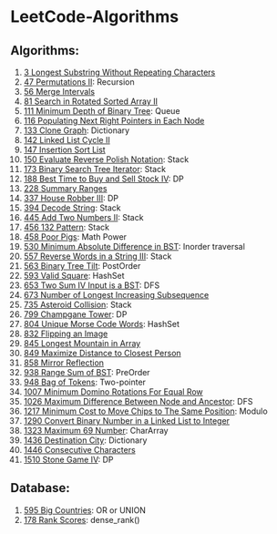 # LeetCode-Algorithms

## Algorithms:

1. [3 Longest Substring Without Repeating Characters](https://github.com/hellomrsun/LeetCode-Algorithms/tree/main/Algorithms/3-Longest-Substring-Without-Repeating-Characters)
19. [47 Permutations II](https://github.com/hellomrsun/LeetCode-Algorithms/tree/main/Algorithms/47-Permutations-II): Recursion
20. [56 Merge Intervals](https://github.com/hellomrsun/LeetCode-Algorithms/tree/main/Algorithms/56-Merge-Intervals)
52. [81 Search in Rotated Sorted Array II](https://github.com/hellomrsun/LeetCode-Algorithms/tree/main/Algorithms/81-Search-in-Rotated-Sorted-Array-II)
21. [111 Minimum Depth of Binary Tree](https://github.com/hellomrsun/LeetCode-Algorithms/tree/main/Algorithms/111-Minimum-Depth-of-Binary-Tree): Queue
22. [116 Populating Next Right Pointers in Each Node](https://github.com/hellomrsun/LeetCode-Algorithms/tree/main/Algorithms/116-Populating-Next-Right-Pointers-in-Each-Node)
23. [133 Clone Graph](https://github.com/hellomrsun/LeetCode-Algorithms/tree/main/Algorithms/133-Clone-Graph): Dictionary
24. [142 Linked List Cycle II](https://github.com/hellomrsun/LeetCode-Algorithms/tree/main/Algorithms/142-Linked-List-Cycle-II)
25. [147 Insertion Sort List](https://github.com/hellomrsun/LeetCode-Algorithms/tree/main/Algorithms/147-Insertion-Sort-List)
48. [150 Evaluate Reverse Polish Notation](https://github.com/hellomrsun/LeetCode-Algorithms/tree/main/Algorithms/150-Evaluate-Reverse-Polish-Notation): Stack
49. [173 Binary Search Tree Iterator](https://github.com/hellomrsun/LeetCode-Algorithms/tree/main/Algorithms/173-Binary-Search-Tree-Iterator): Stack
49. [188 Best Time to Buy and Sell Stock IV](https://github.com/hellomrsun/LeetCode-Algorithms/tree/main/Algorithms/188-Best-Time-to-Buy-and-Sell-Stock-IV): DP
50. [228 Summary Ranges](https://github.com/hellomrsun/LeetCode-Algorithms/tree/main/Algorithms/228-Summary-Ranges)
73. [337 House Robber III](https://github.com/hellomrsun/LeetCode-Algorithms/tree/main/Algorithms/337-House-Robber-III): DP
71. [394 Decode String](https://github.com/hellomrsun/LeetCode-Algorithms/tree/main/Algorithms/394-Decode-String): Stack
74. [445 Add Two Numbers II](https://github.com/hellomrsun/LeetCode-Algorithms/tree/main/Algorithms/445-Add-Two-Numbers-II): Stack
75. [456 132 Pattern](https://github.com/hellomrsun/LeetCode-Algorithms/tree/main/Algorithms/456-132-Pattern): Stack
76. [458 Poor Pigs](https://github.com/hellomrsun/LeetCode-Algorithms/tree/main/Algorithms/458-Poor-Pigs): Math Power
77. [530 Minimum Absolute Difference in BST](https://github.com/hellomrsun/LeetCode-Algorithms/tree/main/Algorithms/530-Minimum-Absolute-Difference-in-BST): Inorder traversal
78. [557 Reverse Words in a String III](https://github.com/hellomrsun/LeetCode-Algorithms/tree/main/Algorithms/557-Reverse-Words-in-a-String-III): Stack
79. [563 Binary Tree Tilt](https://github.com/hellomrsun/LeetCode-Algorithms/tree/main/Algorithms/563-Binary-Tree-Tilt): PostOrder
80. [593 Valid Square](https://github.com/hellomrsun/LeetCode-Algorithms/tree/main/Algorithms/593-Valid-Square): HashSet
81. [653 Two Sum IV Input is a BST](https://github.com/hellomrsun/LeetCode-Algorithms/tree/main/Algorithms/653-Two-Sum-IV-Input-is-a-BST): DFS
93. [673 Number of Longest Increasing Subsequence](https://github.com/hellomrsun/LeetCode-Algorithms/tree/main/Algorithms/673-Number-of-Longest-Increasing-Subsequence)
82. [735 Asteroid Collision](https://github.com/hellomrsun/LeetCode-Algorithms/tree/main/Algorithms/735-Asteroid-Collision): Stack
83. [799 Champgane Tower](https://github.com/hellomrsun/LeetCode-Algorithms/tree/main/Algorithms/799-Champgane-Tower): DP
84. [804 Unique Morse Code Words](https://github.com/hellomrsun/LeetCode-Algorithms/tree/main/Algorithms/804-Unique-Morse-Code-Words): HashSet
85. [832 Flipping an Image](https://github.com/hellomrsun/LeetCode-Algorithms/tree/main/Algorithms/832-Flipping-an-Image)
86. [845 Longest Mountain in Array](https://github.com/hellomrsun/LeetCode-Algorithms/tree/main/Algorithms/845-Longest-Mountain-in-Array)
87. [849 Maximize Distance to Closest Person](https://github.com/hellomrsun/LeetCode-Algorithms/tree/main/Algorithms/849-Maximize-Distance-to-Closest-Person)
88. [858 Mirror Reflection](https://github.com/hellomrsun/LeetCode-Algorithms/tree/main/Algorithms/858-Mirror-Reflection)
88. [938 Range Sum of BST](https://github.com/hellomrsun/LeetCode-Algorithms/tree/main/Algorithms/938-Range-Sum-of-BST): PreOrder
89. [948 Bag of Tokens](https://github.com/hellomrsun/LeetCode-Algorithms/tree/main/Algorithms/948-Bag-of-Tokens): Two-pointer
92. [1007 Minimum Domino Rotations For Equal Row](https://github.com/hellomrsun/LeetCode-Algorithms/tree/main/Algorithms/1007-Minimum-Domino-Rotations-For-Equal-Row)
93. [1026 Maximum Difference Between Node and Ancestor](https://github.com/hellomrsun/LeetCode-Algorithms/tree/main/Algorithms/1026-Maximum-Difference-Between-Node-and-Ancestor): DFS
94. [1217 Minimum Cost to Move Chips to The Same Position](https://github.com/hellomrsun/LeetCode-Algorithms/tree/main/Algorithms/1217-Minimum-Cost-to-Move-Chips-to-The-Same-Position): Modulo
95. [1290 Convert Binary Number in a Linked List to Integer](https://github.com/hellomrsun/LeetCode-Algorithms/tree/main/Algorithms/1290-Convert-Binary-Number-in-a-Linked-List-to-Integer)
90. [1323 Maximum 69 Number](https://github.com/hellomrsun/LeetCode-Algorithms/tree/main/Algorithms/1323-Maximum-69-Number): CharArray
91. [1436 Destination City](https://github.com/hellomrsun/LeetCode-Algorithms/tree/main/Algorithms/1436-Destination-City): Dictionary
96. [1446 Consecutive Characters](https://github.com/hellomrsun/LeetCode-Algorithms/tree/main/Algorithms/1446-Consecutive-Characters)
97. [1510 Stone Game IV](https://github.com/hellomrsun/LeetCode-Algorithms/tree/main/Algorithms/1510-Stone-Game-IV): DP




## Database:

1. [595 Big Countries](https://github.com/hellomrsun/LeetCode-Algorithms/tree/main/Database/595-Big-Countries): OR or UNION
2. [178 Rank Scores](https://github.com/hellomrsun/LeetCode-Algorithms/tree/main/Database/178-Rank-Scores): dense_rank()

